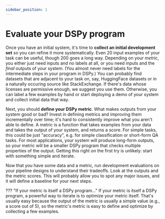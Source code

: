 ```yaml
---
sidebar_position: 1
---
```


# Evaluate your DSPy program

Once you have an initial system, it's time to **collect an initial development set** so you can refine it more systematically. Even 20 input examples of your task can be useful, though 200 goes a long way. Depending on your _metric_, you either just need inputs and no labels at all, or you need inputs and the _final_ outputs of your system. (You almost never need labels for the intermediate steps in your program in DSPy.) You can probably find datasets that are adjacent to your task on, say, HuggingFace datasets or in a naturally occuring source like StackExchange. If there's data whose licenses are permissive enough, we suggest you use them. Otherwise, you can label a few examples by hand or start deploying a demo of your system and collect initial data that way.

Next, you should **define your DSPy metric**. What makes outputs from your system good or bad? Invest in defining metrics and improving them incrementally over time; it's hard to consistently improve what you aren't able to define. A metric is a function that takes examples from your data and takes the output of your system, and returns a score. For simple tasks, this could be just "accuracy", e.g. for simple classification or short-form QA tasks. For most applications, your system will produce long-form outputs, so your metric will be a smaller DSPy program that checks multiple properties of the output. Getting this right on the first try is unlikely: start with something simple and iterate.

Now that you have some data and a metric, run development evaluations on your pipeline designs to understand their tradeoffs. Look at the outputs and the metric scores. This will probably allow you to spot any major issues, and it will define a baseline for your next steps.


??? "If your metric is itself a DSPy program..."
    If your metric is itself a DSPy program, a powerful way to iterate is to optimize your metric itself. That's usually easy because the output of the metric is usually a simple value (e.g., a score out of 5), so the metric's metric is easy to define and optimize by collecting a few examples.


